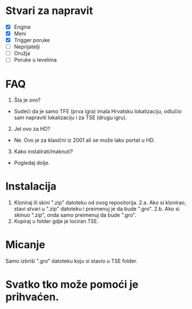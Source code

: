 # Stvari za napravit
- [X] Engine
- [X] Meni
- [X] Trigger poruke
- [ ] Neprijatelji
- [ ] Oružja
- [ ] Poruke u levelima

# FAQ
1. Šta je ovo?
  * Sudeći da je samo TFE (prva igra) imala Hrvatsku lokalizaciju, odlučio sam napraviti lokalizaciju i za TSE (drugu igru).
2. Jel ovo za HD?
  * Ne. Ovo je za klasični iz 2001 ali se može lako portat u HD.
3. Kako instalirati/maknuti?
  * Pogledaj dolje.
  
# Instalacija
1. Kloniraj ili skini ".zip" datoteku od ovog repositorija.
2.a. Ako si klonirao, stavi stvari u ".zip" datoteku i preimenuj je da bude ".gro".
2.b. Ako si skinuo ".zip", onda samo preimenuj da bude ".gro".
3. Kopiraj u folder gdje je lociran TSE.

# Micanje
Samo izbriši ".gro" datoteku koju si stavio u TSE folder.

# Svatko tko može pomoći je prihvaćen.
